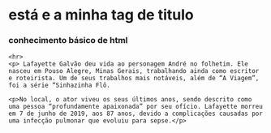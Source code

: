 <!DOCTYPE html>
<html lang="pt-BR">
<head>
    <meta charset="UTF-8">
    <meta name="viewport" content="width=device-width, initial-scale=1.0">
    <title>Aula 1 de html</title>
</head>
<body>
    <h1>está e a minha tag de titulo</h1>
    <h3>conhecimento básico de html</h3>

    <hr>
    <p> Lafayette Galvão deu vida ao personagem André no folhetim. Ele nasceu em Pouso Alegre, Minas Gerais, trabalhando ainda como escritor e roteirista. Um de seus trabalhos mais notáveis, além de “A Viagem”, foi a série “Sinhazinha Flô.

    <p>No local, o ator viveu os seus últimos anos, sendo descrito como uma pessoa “profundamente apaixonada” por seu ofício. Lafayette morreu em 7 de junho de 2019, aos 87 anos, devido a complicações causadas por uma infecção pulmonar que evoluiu para sepse.</p>
</body>
</html>
